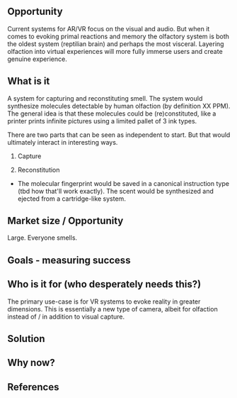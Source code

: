 ## Opportunity

Current systems for AR/VR focus on the visual and audio. But when it comes to evoking primal reactions and memory the olfactory system is both the oldest system (reptilian brain) and perhaps the most visceral. Layering olfaction into virtual experiences will more fully immerse users and create genuine experience.


## What is it

A system for capturing and reconstituting smell. The system would synthesize molecules detectable by human olfaction (by definition XX PPM). The general idea is that these molecules could be (re)constituted, like a printer prints infinite pictures using a limited pallet of 3 ink types.

There are two parts that can be seen as independent to start. But that would ultimately interact in interesting ways.

1. Capture


2. Reconstitution
  * The molecular fingerprint would be saved in a canonical instruction type (tbd how that'll work exactly). The scent would be synthesized and ejected from a cartridge-like system.   

## Market size / Opportunity

Large. Everyone smells.


## Goals - measuring success

## Who is it for (who desperately needs this?)

The primary use-case is for VR systems to evoke reality in greater dimensions. This is essentially a new type of camera, albeit for olfaction instead of / in addition to visual capture.

## Solution




## Why now?


## References
